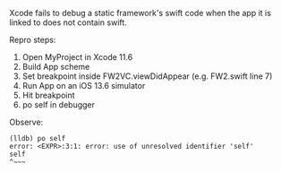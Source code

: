 Xcode fails to debug a static framework's swift code when the app it is linked to does not contain swift.

Repro steps:

1) Open MyProject in Xcode 11.6
2) Build App scheme
3) Set breakpoint inside FW2VC.viewDidAppear (e.g. FW2.swift line 7)
4) Run App on an iOS 13.6 simulator
5) Hit breakpoint
6) po self in debugger

Observe:

```
(lldb) po self
error: <EXPR>:3:1: error: use of unresolved identifier 'self'
self
^~~~
```